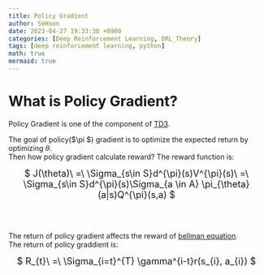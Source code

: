 ```yaml
---
title: Policy Gradient
author: SeHoon
date: 2023-04-27 19:33:30 +0900
categories: [Deep Reinforcement Learning, DRL_Theory]
tags: [deep reinforcement learning, python]
math: true
mermaid: true
---
```


# What is Policy Gradient?

Policy Gradient is one of the component of [TD3]().<br>

The goal of policy($\pi $) gradient is to optimize the expected return by optimizing $\theta$.<br>
Then how policy gradient calculate reward? The reward function is:

<center>
<font size=4>

$ J(\theta)\ =\ \Sigma_{s\in S}d^{\pi}(s)V^{\pi}(s)\ =\ \Sigma_{s\in S}d^{\pi}(s)\Sigma_{a \in A} \pi_{\theta}(a|s)Q^{\pi}(s,a) $
</font>
</center>
<br><br>

The return of policy gradient affects the reward of [bellman equation](https://csh970605.github.io/posts/Bellman_Equation/).<br>
The return of policy graddient is:

<center>
<font size=4>

$ R_{t}\ =\ \Sigma_{i=t}^{T} \gamma^{i-t}r(s_{i}, a_{i}) $
</font>
</center>
<br><br>

